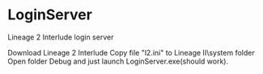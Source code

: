 # LoginServer
Lineage 2 Interlude login server

Download Lineage 2 Interlude
Copy file "l2.ini" to Lineage II\system folder
Open folder Debug and just launch LoginServer.exe(should work).
